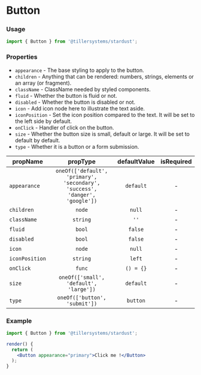 # Button

### Usage

```jsx
import { Button } from '@tillersystems/stardust';
```

<!-- STORY -->

### Properties

- `appearance` - The base styling to apply to the button.
- `children` - Anything that can be rendered: numbers, strings, elements or an array (or fragment).
- `className` - ClassName needed by styled components.
- `fluid` - Whether the button is fluid or not.
- `disabled` - Whether the button is disabled or not.
- `icon` - Add icon node here to illustrate the text aside.
- `iconPosition` - Set the icon position compared to the text. It will be set to the left side by default.
- `onClick` - Handler of click on the button.
- `size` - Whether the button size is small, default or large. It will be set to default by default.
- `type` - Whether it is a button or a form submission.

| propName       |                                  propType                                   | defaultValue | isRequired |
| -------------- | :-------------------------------------------------------------------------: | :----------: | :--------: |
| `appearance`   | `oneOf(['default', 'primary', 'secondary', 'success', 'danger', 'google'])` |  `default`   |     -      |
| `children`     |                                   `node`                                    |    `null`    |     -      |
| `className`    |                                  `string`                                   |     `''`     |     -      |
| `fluid`        |                                   `bool`                                    |   `false`    |     -      |
| `disabled`     |                                   `bool`                                    |   `false`    |     -      |
| `icon`         |                                   `node`                                    |    `null`    |     -      |
| `iconPosition` |                                  `string`                                   |    `left`    |     -      |
| `onClick`      |                                   `func`                                    |  `() = {}`   |     -      |
| `size`         |                   `oneOf(['small', 'default', 'large'])`                    |  `default`   |     -      |
| `type`         |                        `oneOf(['button', 'submit'])`                        |   `button`   |     -      |

### Example

```jsx
import { Button } from '@tillersystems/stardust';

render() {
  return (
    <Button appearance="primary">Click me !</Button>
  );
}
```
